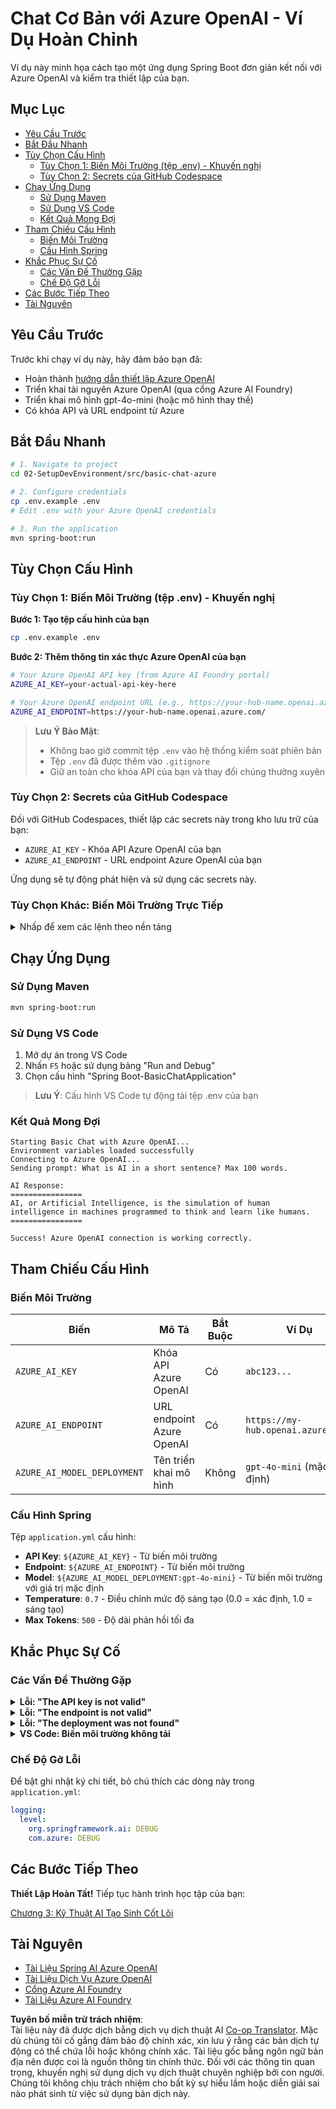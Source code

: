 <!--
CO_OP_TRANSLATOR_METADATA:
{
  "original_hash": "2289320a74aeca1eb844cd7d3a7a9e12",
  "translation_date": "2025-07-21T19:41:20+00:00",
  "source_file": "02-SetupDevEnvironment/src/basic-chat-azure/README.md",
  "language_code": "vi"
}
-->
# Chat Cơ Bản với Azure OpenAI - Ví Dụ Hoàn Chỉnh

Ví dụ này minh họa cách tạo một ứng dụng Spring Boot đơn giản kết nối với Azure OpenAI và kiểm tra thiết lập của bạn.

## Mục Lục

- [Yêu Cầu Trước](../../../../../02-SetupDevEnvironment/src/basic-chat-azure)
- [Bắt Đầu Nhanh](../../../../../02-SetupDevEnvironment/src/basic-chat-azure)
- [Tùy Chọn Cấu Hình](../../../../../02-SetupDevEnvironment/src/basic-chat-azure)
  - [Tùy Chọn 1: Biến Môi Trường (tệp .env) - Khuyến nghị](../../../../../02-SetupDevEnvironment/src/basic-chat-azure)
  - [Tùy Chọn 2: Secrets của GitHub Codespace](../../../../../02-SetupDevEnvironment/src/basic-chat-azure)
- [Chạy Ứng Dụng](../../../../../02-SetupDevEnvironment/src/basic-chat-azure)
  - [Sử Dụng Maven](../../../../../02-SetupDevEnvironment/src/basic-chat-azure)
  - [Sử Dụng VS Code](../../../../../02-SetupDevEnvironment/src/basic-chat-azure)
  - [Kết Quả Mong Đợi](../../../../../02-SetupDevEnvironment/src/basic-chat-azure)
- [Tham Chiếu Cấu Hình](../../../../../02-SetupDevEnvironment/src/basic-chat-azure)
  - [Biến Môi Trường](../../../../../02-SetupDevEnvironment/src/basic-chat-azure)
  - [Cấu Hình Spring](../../../../../02-SetupDevEnvironment/src/basic-chat-azure)
- [Khắc Phục Sự Cố](../../../../../02-SetupDevEnvironment/src/basic-chat-azure)
  - [Các Vấn Đề Thường Gặp](../../../../../02-SetupDevEnvironment/src/basic-chat-azure)
  - [Chế Độ Gỡ Lỗi](../../../../../02-SetupDevEnvironment/src/basic-chat-azure)
- [Các Bước Tiếp Theo](../../../../../02-SetupDevEnvironment/src/basic-chat-azure)
- [Tài Nguyên](../../../../../02-SetupDevEnvironment/src/basic-chat-azure)

## Yêu Cầu Trước

Trước khi chạy ví dụ này, hãy đảm bảo bạn đã:

- Hoàn thành [hướng dẫn thiết lập Azure OpenAI](../../getting-started-azure-openai.md)  
- Triển khai tài nguyên Azure OpenAI (qua cổng Azure AI Foundry)  
- Triển khai mô hình gpt-4o-mini (hoặc mô hình thay thế)  
- Có khóa API và URL endpoint từ Azure  

## Bắt Đầu Nhanh

```bash
# 1. Navigate to project
cd 02-SetupDevEnvironment/src/basic-chat-azure

# 2. Configure credentials
cp .env.example .env
# Edit .env with your Azure OpenAI credentials

# 3. Run the application
mvn spring-boot:run
```

## Tùy Chọn Cấu Hình

### Tùy Chọn 1: Biến Môi Trường (tệp .env) - Khuyến nghị

**Bước 1: Tạo tệp cấu hình của bạn**  
```bash
cp .env.example .env
```

**Bước 2: Thêm thông tin xác thực Azure OpenAI của bạn**  
```bash
# Your Azure OpenAI API key (from Azure AI Foundry portal)
AZURE_AI_KEY=your-actual-api-key-here

# Your Azure OpenAI endpoint URL (e.g., https://your-hub-name.openai.azure.com/)
AZURE_AI_ENDPOINT=https://your-hub-name.openai.azure.com/
```

> **Lưu Ý Bảo Mật**:  
> - Không bao giờ commit tệp `.env` vào hệ thống kiểm soát phiên bản  
> - Tệp `.env` đã được thêm vào `.gitignore`  
> - Giữ an toàn cho khóa API của bạn và thay đổi chúng thường xuyên  

### Tùy Chọn 2: Secrets của GitHub Codespace

Đối với GitHub Codespaces, thiết lập các secrets này trong kho lưu trữ của bạn:  
- `AZURE_AI_KEY` - Khóa API Azure OpenAI của bạn  
- `AZURE_AI_ENDPOINT` - URL endpoint Azure OpenAI của bạn  

Ứng dụng sẽ tự động phát hiện và sử dụng các secrets này.

### Tùy Chọn Khác: Biến Môi Trường Trực Tiếp

<details>
<summary>Nhấp để xem các lệnh theo nền tảng</summary>

**Linux/macOS (bash/zsh):**  
```bash
export AZURE_AI_KEY=your-actual-api-key-here
export AZURE_AI_ENDPOINT=https://your-hub-name.openai.azure.com/
```

**Windows (Command Prompt):**  
```cmd
set AZURE_AI_KEY=your-actual-api-key-here
set AZURE_AI_ENDPOINT=https://your-hub-name.openai.azure.com/
```

**Windows (PowerShell):**  
```powershell
$env:AZURE_AI_KEY="your-actual-api-key-here"
$env:AZURE_AI_ENDPOINT="https://your-hub-name.openai.azure.com/"
```
</details>

## Chạy Ứng Dụng

### Sử Dụng Maven

```bash
mvn spring-boot:run
```

### Sử Dụng VS Code

1. Mở dự án trong VS Code  
2. Nhấn `F5` hoặc sử dụng bảng "Run and Debug"  
3. Chọn cấu hình "Spring Boot-BasicChatApplication"  

> **Lưu Ý**: Cấu hình VS Code tự động tải tệp .env của bạn  

### Kết Quả Mong Đợi

```
Starting Basic Chat with Azure OpenAI...
Environment variables loaded successfully
Connecting to Azure OpenAI...
Sending prompt: What is AI in a short sentence? Max 100 words.

AI Response:
================
AI, or Artificial Intelligence, is the simulation of human intelligence in machines programmed to think and learn like humans.
================

Success! Azure OpenAI connection is working correctly.
```

## Tham Chiếu Cấu Hình

### Biến Môi Trường

| Biến | Mô Tả | Bắt Buộc | Ví Dụ |
|------|-------|----------|-------|
| `AZURE_AI_KEY` | Khóa API Azure OpenAI | Có | `abc123...` |
| `AZURE_AI_ENDPOINT` | URL endpoint Azure OpenAI | Có | `https://my-hub.openai.azure.com/` |
| `AZURE_AI_MODEL_DEPLOYMENT` | Tên triển khai mô hình | Không | `gpt-4o-mini` (mặc định) |

### Cấu Hình Spring

Tệp `application.yml` cấu hình:  
- **API Key**: `${AZURE_AI_KEY}` - Từ biến môi trường  
- **Endpoint**: `${AZURE_AI_ENDPOINT}` - Từ biến môi trường  
- **Model**: `${AZURE_AI_MODEL_DEPLOYMENT:gpt-4o-mini}` - Từ biến môi trường với giá trị mặc định  
- **Temperature**: `0.7` - Điều chỉnh mức độ sáng tạo (0.0 = xác định, 1.0 = sáng tạo)  
- **Max Tokens**: `500` - Độ dài phản hồi tối đa  

## Khắc Phục Sự Cố

### Các Vấn Đề Thường Gặp

<details>
<summary><strong>Lỗi: "The API key is not valid"</strong></summary>

- Kiểm tra rằng `AZURE_AI_KEY` của bạn được thiết lập chính xác trong tệp `.env`  
- Xác minh khóa API được sao chép chính xác từ cổng Azure AI Foundry  
- Đảm bảo không có khoảng trắng hoặc dấu ngoặc thừa xung quanh khóa  
</details>

<details>
<summary><strong>Lỗi: "The endpoint is not valid"</strong></summary>

- Đảm bảo `AZURE_AI_ENDPOINT` của bạn bao gồm URL đầy đủ (ví dụ: `https://your-hub-name.openai.azure.com/`)  
- Kiểm tra tính nhất quán của dấu gạch chéo ở cuối URL  
- Xác minh endpoint khớp với khu vực triển khai Azure của bạn  
</details>

<details>
<summary><strong>Lỗi: "The deployment was not found"</strong></summary>

- Xác minh tên triển khai mô hình của bạn khớp chính xác với tên đã triển khai trong Azure  
- Kiểm tra rằng mô hình đã được triển khai thành công và đang hoạt động  
- Thử sử dụng tên triển khai mặc định: `gpt-4o-mini`  
</details>

<details>
<summary><strong>VS Code: Biến môi trường không tải</strong></summary>

- Đảm bảo tệp `.env` của bạn nằm trong thư mục gốc của dự án (cùng cấp với `pom.xml`)  
- Thử chạy `mvn spring-boot:run` trong terminal tích hợp của VS Code  
- Kiểm tra rằng tiện ích mở rộng Java của VS Code đã được cài đặt đúng  
- Xác minh cấu hình khởi chạy có `"envFile": "${workspaceFolder}/.env"`  
</details>

### Chế Độ Gỡ Lỗi

Để bật ghi nhật ký chi tiết, bỏ chú thích các dòng này trong `application.yml`:

```yaml
logging:
  level:
    org.springframework.ai: DEBUG
    com.azure: DEBUG
```

## Các Bước Tiếp Theo

**Thiết Lập Hoàn Tất!** Tiếp tục hành trình học tập của bạn:

[Chương 3: Kỹ Thuật AI Tạo Sinh Cốt Lõi](../../../03-CoreGenerativeAITechniques/README.md)

## Tài Nguyên

- [Tài Liệu Spring AI Azure OpenAI](https://docs.spring.io/spring-ai/reference/api/clients/azure-openai-chat.html)  
- [Tài Liệu Dịch Vụ Azure OpenAI](https://learn.microsoft.com/azure/ai-services/openai/)  
- [Cổng Azure AI Foundry](https://ai.azure.com/)  
- [Tài Liệu Azure AI Foundry](https://learn.microsoft.com/azure/ai-foundry/how-to/create-projects?tabs=ai-foundry&pivots=hub-project)  

**Tuyên bố miễn trừ trách nhiệm**:  
Tài liệu này đã được dịch bằng dịch vụ dịch thuật AI [Co-op Translator](https://github.com/Azure/co-op-translator). Mặc dù chúng tôi cố gắng đảm bảo độ chính xác, xin lưu ý rằng các bản dịch tự động có thể chứa lỗi hoặc không chính xác. Tài liệu gốc bằng ngôn ngữ bản địa nên được coi là nguồn thông tin chính thức. Đối với các thông tin quan trọng, khuyến nghị sử dụng dịch vụ dịch thuật chuyên nghiệp bởi con người. Chúng tôi không chịu trách nhiệm cho bất kỳ sự hiểu lầm hoặc diễn giải sai nào phát sinh từ việc sử dụng bản dịch này.